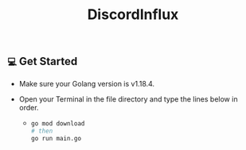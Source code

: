 <h1 align="center">DiscordInflux</h1>

<br />

## `💻` Get Started
- Make sure your Golang version is v1.18.4.
- Open your Terminal in the file directory and type the lines below in order.

  - ```bash
    go mod download
    # then
    go run main.go
    ```

<br />
